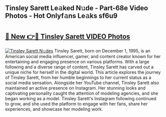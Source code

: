 ## Tinsley Sarett Le𝚊ked N𝚞de - Part-68e Video Photos - Hot Onlyf𝚊ns Le𝚊ks sf6u9

# <h2><a href="http://ac29781.deff.icu/?id=Tinsley+Sarett">🔗 New 👉🔴 Tinsley Sarett VIDEO Photos</a></h2>

[![Tinsley Sarett N𝚞des](https://i.imgur.com/rIISA9y.gif)](http://ac29781.deff.icu/?id=Tinsley+Sarett)
Tinsley Sarett, born on December 1, 1995, is an American social media influencer, gamer, and content creator known for her entertaining and engaging presence on various platforms. With a large following and a diverse range of content, Tinsley Sarett has carved out a unique niche for herself in the digital world. This article explores the journey of Tinsley Sarett, from her humble beginnings to her current status as a social media sensation. Alongside her YouTube channel, Tinsley Sarett also maintained an active presence on Instagram. Her stunning looks and captivating personality caught the attention of modeling agencies, and she began working as a model. Tinsley Sarett's Instagram following continued to grow, and she used the platform to engage with her fans, share her experiences, and showcase her modeling work.
